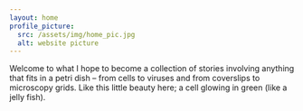 ```yaml
---
layout: home
profile_picture:
  src: /assets/img/home_pic.jpg
  alt: website picture
---
```


<p>
  Welcome to what I hope to become a collection of stories involving anything that fits in a petri dish – from cells to viruses and from coverslips to microscopy grids. Like this little beauty here; a cell glowing in green (like a jelly fish).  
</p>

<p>
  
</p>
